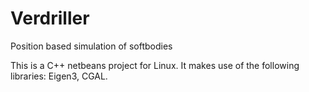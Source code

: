 Verdriller
==========

Position based simulation of softbodies

This is a C++ netbeans project for Linux. It makes use of the following libraries: 
Eigen3, CGAL.
